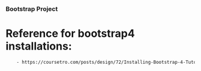 ### Bootstrap Project

# Reference for bootstrap4 installations:
```sh
    - https://coursetro.com/posts/design/72/Installing-Bootstrap-4-Tutorial
````
